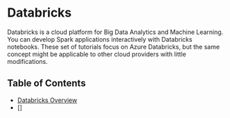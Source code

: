 # Databricks

Databricks is a cloud platform for Big Data Analytics and Machine Learning. You can develop Spark applications
interactively with Databricks notebooks.
These set of tutorials focus on Azure Databricks, but the same concept might be applicable to other cloud providers
with little modifications.

## Table of Contents

- [Databricks Overview](overview/index.md)
- []
